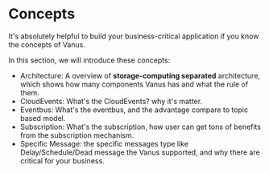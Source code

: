 # Concepts

It's absolutely helpful to build your business-critical application if you know the concepts of Vanus.

In this section, we will introduce these concepts:

- Architecture: A overview of **storage-computing separated** architecture, which shows how many components Vanus has and what the rule of them.
- CloudEvents: What's the CloudEvents? why it's matter.
- Eventbus: What's the eventbus, and the advantage compare to topic based model.
- Subscription: What's the subscription, how user can get tons of benefits from the subscription mechanism.
- Specific Message: the specific messages type like Delay/Schedule/Dead message the Vanus supported, and why there are critical for your business.

